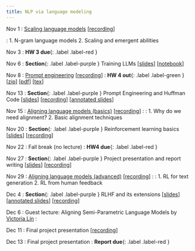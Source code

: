 ```yaml
---
title: NLP via language modeling 
---
```


Nov 1
: [Scaling language models](https://nyu-cs2590.github.io/course-material/fall2023/lecture/lec09/main.pdf) [[recording](https://nyu.zoom.us/rec/share/G6UyddkDdd0ajLJnU4y8dxfIxRTeZcNlN9kF_XnA3vVwb0UAyTofbSFWQNMEiClL.LOSInIK6GM4hi4di)]
 
: 1. N-gram language models 
  2. Scaling and emergent abilities  

Nov 3
: **HW 3 due**{: .label .label-red }

Nov 6
: **Section**{: .label .label-purple } Training LLMs 
  [[slides](https://nyu-cs2590.github.io/course-material/fall2023/section/sec09/sec09.pdf)]
  [[notebook](https://nyu-cs2590.github.io/course-material/fall2023/section/sec09/sec09.ipynb)]

Nov 8 
: [Prompt engineering](https://nyu-cs2590.github.io/course-material/fall2023/lecture/lec10/main.pdf) [[recording](https://nyu.zoom.us/rec/share/gYlVq8qvSAwgkhUnjDtYY0P6kbm235PhHgqP0r926wa0OfgrJYvlFpEFpIN6FBq3.--3ghVkQM2Kp-N7d)]
  :  **HW 4 out**{: .label .label-green }
  [[zip](https://nyu-cs2590.github.io/fall2023/assignments/hw4_new.zip)]
  [[pdf](https://nyu-cs2590.github.io/fall2023/assignments/hw4.pdf)]
  [[tex](https://nyu-cs2590.github.io/fall2023/assignments/hw4.tex)]

Nov 13
: **Section**{: .label .label-purple } Prompt Engineering and Huffman Code
[[slides](https://nyu-cs2590.github.io/course-material/blob/6179359d3156763b491baefa2534b24ed1d2bf05/fall2023/section/sec10/sec10.pdf)]
[[recording](https://nyu.zoom.us/rec/play/WSx-gB22ibDAp0p8wqXVIm92iSn7lYnlAdWEhbPGqopUSYa0JtdwgKZH2eaIE3c6PbridQpxGyeGt8Yd.9h1-6Ecs3Mz_bSM0)]
[[annotated slides](https://nyu-cs2590.github.io/course-material/blob/gh-pages/fall2023/section/sec10/sec10_annotated.pdf)]

Nov 15
: [Aligning language models (basics)](https://nyu-cs2590.github.io/course-material/fall2023/lecture/lec11/main.pdf) [[recording](https://nyu.zoom.us/rec/share/9tMC1IAKXR5pLBMY0toITvA9AY6Y2_tKv7xbk2f8JCQ3aotV2sR0jgH5p4VhS0Pl.YUXyYLelmQmTjNq9)]
  : 
: 1. Why do we need alignment?
  2. Basic alignment techniques

Nov 20
: **Section**{: .label .label-purple } Reinforcement learning basics 
[[slides](https://nyu-cs2590.github.io/course-material/fall2023/section/sec11/sec11.pdf)]
[[recording](https://nyu.zoom.us/rec/play/fAMjB2TpC7dtcVfHuHm65EIA8aDWv4sF5z84Pfk3TLVo8Rz6Ga_AsWRd1soYmbQD5_TFADT_HrXaAH2i.RtfBlk2Pnd9Zh1PU)]

Nov 22
: Fall break (no lecture) 
: **HW4 due**{: .label .label-red }

Nov 27
: **Section**{: .label .label-purple } Project presentation and report writing 
[[slides](https://nyu-cs2590.github.io/course-material/fall2023/section/sec12/sec12.pdf)]
[[recording](https://nyu.zoom.us/recording/detail?meeting_id=E%2BVvIEUURbyAAH0CTKfvRg%3D%3D)]

Nov 29
: [Aligning language models (advanced)](https://nyu-cs2590.github.io/course-material/fall2023/lecture/lec12/main.pdf) [[recording](https://nyu.zoom.us/rec/share/fHpPUBXyDGZlVfQAnCK-HWqZA72fBK3aVicHGMYFuYshC_2Pv662bT5nEs_Qyx0.IHo-ENRQDy2P_c_H)]
  : 
: 1. RL for text generation 
  2. RL from human feedback

Dec 4
: **Section**{: .label .label-purple } RLHF and its extensions 
[[slides](https://github.com/nyu-cs2590/course-material/blob/gh-pages/fall2023/section/sec13/sec13.pdf)]
[[annotated slides](https://github.com/nyu-cs2590/course-material/blob/a01da1b81e8d79acb0a18625329bb2c19aa319f3/fall2023/section/sec13/sec13_annotated.pdf)]
[[recording](https://nyu.zoom.us/rec/play/d7xE1jyb_FEf-msoxfGmLwQxJyqlJx--jIlKSzwCduO4BWMGvKKot5X9mfOCdhyBbCv3pEGJzwTicda-.DjxY_leAMUpIwTli)]

Dec 6
: Guest lecture: Aligning Semi-Parametric Language Models by [Victoria Lin](http://victorialin.net)
  : 

Dec 11
: Final project presentation
[[recording](https://nyu.zoom.us/rec/share/F7MGTg9iXMpzZ1pNwaorsQ8nfjyeGT_DRPTOdD9MK9KFPkxCUhLmFFjftb9B2eg3.UcVvWDK-9-d3ojWR)]

Dec 13
: Final project presentation
  : **Report due**{: .label .label-red }
